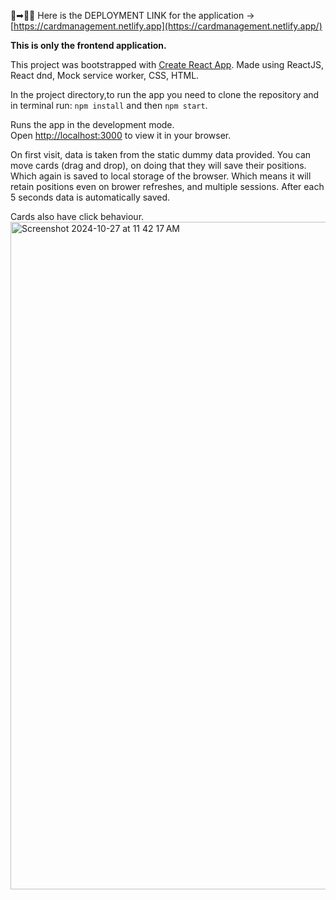 🚀➡🧨👾 Here is the DEPLOYMENT LINK for the application -> [https://cardmanagement.netlify.app](https://cardmanagement.netlify.app/)

**This is only the frontend application.**

This project was bootstrapped with [Create React App](https://github.com/facebook/create-react-app).
Made using ReactJS, React dnd, Mock service worker, CSS, HTML.

In the project directory,to run the app you need to clone the repository and in terminal run:  `npm install`  and then `npm start`.

Runs the app in the development mode.\
Open [http://localhost:3000](http://localhost:3000) to view it in your browser.

On first visit, data is taken from the static dummy data provided.
You can move cards (drag and drop), on doing that they will save their positions. Which again is saved to local storage of the browser. 
Which means it will retain positions even on brower refreshes, and multiple sessions.
After each 5 seconds data is automatically saved.

Cards also have click behaviour.
<img width="1068" alt="Screenshot 2024-10-27 at 11 42 17 AM" src="https://github.com/user-attachments/assets/2a45bebe-4801-411f-8edf-6cefa04b3512">

